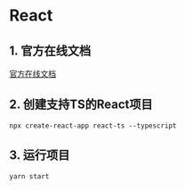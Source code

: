 # React
## 1. 官方在线文档

[官方在线文档](https://www.html.cn/create-react-app/docs/adding-typescript/)

## 2. 创建支持TS的React项目

```
npx create-react-app react-ts --typescript
```

## 3. 运行项目

```
yarn start
```